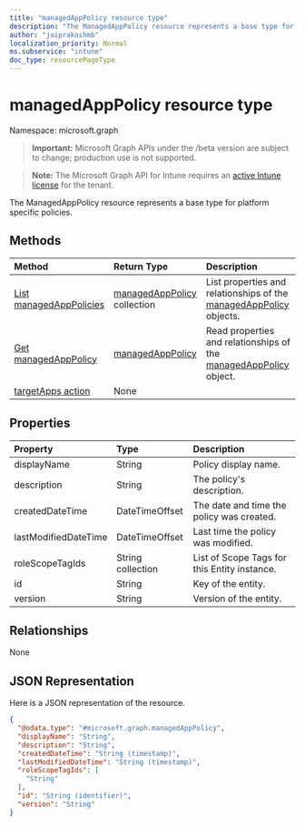```yaml
---
title: "managedAppPolicy resource type"
description: "The ManagedAppPolicy resource represents a base type for platform specific policies."
author: "jaiprakashmb"
localization_priority: Normal
ms.subservice: "intune"
doc_type: resourcePageType
---
```


# managedAppPolicy resource type

Namespace: microsoft.graph

> **Important:** Microsoft Graph APIs under the /beta version are subject to change; production use is not supported.

> **Note:** The Microsoft Graph API for Intune requires an [active Intune license](https://go.microsoft.com/fwlink/?linkid=839381) for the tenant.

The ManagedAppPolicy resource represents a base type for platform specific policies.

## Methods
|Method|Return Type|Description|
|:---|:---|:---|
|[List managedAppPolicies](../api/intune-mam-managedapppolicy-list.md)|[managedAppPolicy](../resources/intune-mam-managedapppolicy.md) collection|List properties and relationships of the [managedAppPolicy](../resources/intune-mam-managedapppolicy.md) objects.|
|[Get managedAppPolicy](../api/intune-mam-managedapppolicy-get.md)|[managedAppPolicy](../resources/intune-mam-managedapppolicy.md)|Read properties and relationships of the [managedAppPolicy](../resources/intune-mam-managedapppolicy.md) object.|
|[targetApps action](../api/intune-mam-managedapppolicy-targetapps.md)|None||

## Properties
|Property|Type|Description|
|:---|:---|:---|
|displayName|String|Policy display name.|
|description|String|The policy's description.|
|createdDateTime|DateTimeOffset|The date and time the policy was created.|
|lastModifiedDateTime|DateTimeOffset|Last time the policy was modified.|
|roleScopeTagIds|String collection|List of Scope Tags for this Entity instance.|
|id|String|Key of the entity.|
|version|String|Version of the entity.|

## Relationships
None

## JSON Representation
Here is a JSON representation of the resource.
<!-- {
  "blockType": "resource",
  "keyProperty": "id",
  "@odata.type": "microsoft.graph.managedAppPolicy"
}
-->
``` json
{
  "@odata.type": "#microsoft.graph.managedAppPolicy",
  "displayName": "String",
  "description": "String",
  "createdDateTime": "String (timestamp)",
  "lastModifiedDateTime": "String (timestamp)",
  "roleScopeTagIds": [
    "String"
  ],
  "id": "String (identifier)",
  "version": "String"
}
```